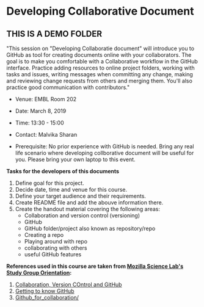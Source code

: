 # Developing Collaborative Document

## THIS IS A DEMO FOLDER 

"This session on "Developing Collaboratie document" will introduce you to GitHub as tool for creating documents online with your collaborators. The goal is to make you comfortable with a Collaborative workflow in the GitHub interface. Practice adding resources to online project folders, working with tasks and issues, writing messages when committing any change, making and reviewing change requests from others and merging them. You'll also practice good communication with contributors."

- Venue: EMBL Room 202
- Date: March 8, 2019
- Time: 13:30 - 15:00
- Contact: Malvika Sharan

- Prerequisite: No prior experience with GitHub is needed. Bring any real life scenario where developing collborative document will be useful for you. Please bring your own laptop to this event.

**Tasks for the developers of this documents**

1. Define goal for this project.
1. Decide date, time and venue for this course.
1. Define your target audience and their requirements.
1. Create README file and add the abouve information there.
1. Create the handout material covering the following areas:
    * Collaboration and version control (versioning)
    * GitHub
    * GitHub folder/project also known as repository/repo
    * Creating a repo
    * Playing around with repo
    * collaborating with others
    * useful GitHub features


**References used in this course are taken from [Mozilla Science Lab's Study Group Orientation](https://mozillascience.github.io/study-group-orientation/):**

1. [Collaboration, Version COntrol and GitHub](https://mozillascience.github.io/study-group-orientation/3.1-collab-vers-github.html)
1. [Getting to know GitHub](https://mozillascience.github.io/study-group-orientation/3.2-know-github.html)
1. [Github_for_collaboration/](http://mozillascience.github.io/working-open-workshop/github_for_collaboration/)
